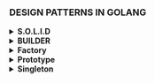### DESIGN PATTERNS IN GOLANG

<details>
  <summary><strong>S.O.L.I.D</strong></summary>

**S** - **Single Responsability Principle**
- De acordo com esse principio, cada classe, funcão ou componente deve ter apenas uma responsabilidade.

- Ganhos: 
  - Reaproveitamento de código;
  - Facilita a refatoração;
  - Aplicar teste automatizados com mais facilidade;
  - Gerar menos bugs;

**O** - **Open-Closed Principle**
- Aberto para extensão, fechado para modificações; 
  - Não é correto adicionar um novo `if` dentro da clase para adicionar um novo comportamento.

**L** - **Liskov Substituion Principle** 
- Deve-se poder intercambiar implementações de uma determinada classe;
- Uma subclasse não pode quebrar as expectativas estabalecidas pelo superclasse;
- Faz pensar o que realmente a classe pai fornece de comum para toas as subclasse;

**I** - **Interface Segregation Principle**
- Dividir em varias interface que somadas definirão todo o objeto.
- É melhor criar interfaces mais especificas ao invés de temos uma unica interface genérica.

**D** - **Dependency Inversion Principle**
- Não dependa implementações, dependa de abstrações;
- Utilizar de contratos(interfaces) para abstrair as implementações;
</details>

<details>
  <summary><strong>BUILDER</strong></summary>
  - O padrão Builder sugere que você extraia o código de construção do objeto para fora de sua própria classe e mova ele para objetos separados chamados builders.
  - Trata da criação de objetos complexos.
  - O objeto final pode variar de acordo com a necessidade.

  - BOM:
    - Os mesmos objetos são simples e podem ser criados em uma única chamada ao construtor.
    - Permite a criação de um objeto em etapas.
    - Separa criação de utilização.
    - O cliente não precisa criar objetos diretament
    - O mesmo código pode construir objetos diferentes
    - Ajuda na aplicação dos princípios SRP e OCP
  - RUIM:
    - O código final pode se tornar muito complexo
  - [Ref](https://refactoring.guru/pt-br/design-patterns/builder)
  - Builder Facets
</details>
<details>
  <summary><strong>Factory</strong></summary>
  - Factory são simplesmente operacões que criam objetos.
  - O FactoryMethod é um padrão de projeto de criação (lida com a criação de objetos).
  - Oculta a lógica de instanciação de código cliente. O método fábrica será responsável 
  por instanciar as classes desejadas.
  - Dá flexibilidade ao código client permitindo a criação de novas factories sem a necessidade
   de alerar o código já escrito(OCP)
</details>
<details>
  <summary><strong>Prototype</strong></summary>
  - Especificar os tipos de objetos a serem criados usando uma instância-protótipo e
    criar novos objetos pelo cópia desse protótipo.
</details>
<details>
  <summary><strong>Singleton</strong></summary>
  - Garantir que uma classe tenha apenas uma única instância.
  - Fornece um ponto de acesso global para aquela instância.
  - Utilize o padrão Singleton quando você precisa de um controle mais estrito sobre as variáveis globais.
</details>